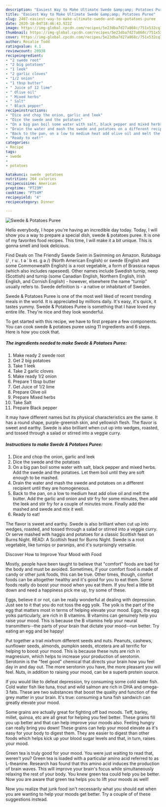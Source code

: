 ```yaml
---
description: "Easiest Way to Make Ultimate Swede &amp;amp; Potatoes Puree"
title: "Easiest Way to Make Ultimate Swede &amp;amp; Potatoes Puree"
slug: 2407-easiest-way-to-make-ultimate-swede-and-amp-potatoes-puree
date: 2020-10-04T18:46:43.922Z
image: https://img-global.cpcdn.com/recipes/5e23dba7d27a868c/751x532cq70/swede-potatoes-puree-recipe-main-photo.jpg
thumbnail: https://img-global.cpcdn.com/recipes/5e23dba7d27a868c/751x532cq70/swede-potatoes-puree-recipe-main-photo.jpg
cover: https://img-global.cpcdn.com/recipes/5e23dba7d27a868c/751x532cq70/swede-potatoes-puree-recipe-main-photo.jpg
author: Rosalie Todd
ratingvalue: 4.1
reviewcount: 20938
recipeingredient:
- "2 swede root"
- "2 big potatoes"
- "1 leek"
- "2 garlic cloves"
- "1/2 onion"
- "1 tbsp butter"
- " Juice of 12 lime"
- " Olive oil"
- " Mixed herbs"
- " Salt"
- " Black pepper"
recipeinstructions:
- "Dice and chop the onion, garlic and leek"
- "Dice the swede and the potatoes"
- "On a big pan boil some water with salt, black pepper and mixed herbs. Add the swede and the potatoes. Let them boil until they are soft enough to be mashed."
- "Drain the water and mash the swede and potatoes on a different recipient until they are homogeneous."
- "Back to the pan, on a low to medium heat add olive oil and melt the butter. Add the garlic and onion and stir fry for some minutes, then add the leek and stir fry for a couple of minutes more. Finally add the mashed and swede and mix it well."
- "Ready to eat!"
categories:
- Recipe
tags:
- swede
- 
- potatoes

katakunci: swede  potatoes 
nutrition: 264 calories
recipecuisine: American
preptime: "PT23M"
cooktime: "PT54M"
recipeyield: "4"
recipecategory: Dinner

---
```



![Swede &amp; Potatoes Puree](https://img-global.cpcdn.com/recipes/5e23dba7d27a868c/751x532cq70/swede-potatoes-puree-recipe-main-photo.jpg)

Hello everybody, I hope you're having an incredible day today. Today, I will show you a way to prepare a special dish, swede &amp; potatoes puree. It is one of my favorites food recipes. This time, I will make it a bit unique. This is gonna smell and look delicious.

Find Deals on The Friendly Swede Swim in Swimming on Amazon. Rutabaga (/ ˌ r uː. t ə ˈ b eɪ. ɡ ə /) (North American English) or swede (English and some Commonwealth English) is a root vegetable, a form of Brassica napus (which also includes rapeseed). Other names include Swedish turnip, neep (Scottish) and turnip (some Canadian English, Northern English, Irish English, and Cornish English) - however, elsewhere the name &#34;turnip&#34; usually refers to. Swede definition is - a native or inhabitant of Sweden.

Swede &amp; Potatoes Puree is one of the most well liked of recent trending meals in the world. It is appreciated by millions daily. It's easy, it's quick, it tastes yummy. Swede &amp; Potatoes Puree is something that I have loved my entire life. They're nice and they look wonderful.


To get started with this recipe, we have to first prepare a few components. You can cook swede &amp; potatoes puree using 11 ingredients and 6 steps. Here is how you cook that.

<!--inarticleads1-->

##### The ingredients needed to make Swede &amp; Potatoes Puree:

1. Make ready 2 swede root
1. Get 2 big potatoes
1. Take 1 leek
1. Take 2 garlic cloves
1. Make ready 1/2 onion
1. Prepare 1 tbsp butter
1. Get  Juice of 1/2 lime
1. Prepare  Olive oil
1. Prepare  Mixed herbs
1. Take  Salt
1. Prepare  Black pepper


It may have different names but its physical characteristics are the same. It has a round shape, purple-greenish skin, and yellowish flesh. The flavor is sweet and earthy. Swede is also brilliant when cut up into wedges, roasted, and tossed through a salad or stirred into a veggie curry. 

<!--inarticleads2-->

##### Instructions to make Swede &amp; Potatoes Puree:

1. Dice and chop the onion, garlic and leek
1. Dice the swede and the potatoes
1. On a big pan boil some water with salt, black pepper and mixed herbs. Add the swede and the potatoes. Let them boil until they are soft enough to be mashed.
1. Drain the water and mash the swede and potatoes on a different recipient until they are homogeneous.
1. Back to the pan, on a low to medium heat add olive oil and melt the butter. Add the garlic and onion and stir fry for some minutes, then add the leek and stir fry for a couple of minutes more. Finally add the mashed and swede and mix it well.
1. Ready to eat!


The flavor is sweet and earthy. Swede is also brilliant when cut up into wedges, roasted, and tossed through a salad or stirred into a veggie curry. Or serve mashed with haggis and potatoes for a classic Scottish feast on Burns Night. READ: A Scottish feast for Burns Night. Swede is a root vegetable, like turnips or parsnips, and it&#39;s surprisingly versatile. 

Discover How to Improve Your Mood with Food


Mostly, people have been taught to believe that "comfort" foods are bad for the body and must be avoided. Sometimes, if your comfort food is made of candy or other junk foods, this can be true. Other times, though, comfort foods can be altogether healthy and it's good for you to eat them. Some foods really do boost your mood when you eat them. If you feel a little bit down and need a happiness pick me up, try some of these.

Eggs, believe it or not, can be really wonderful at dealing with depression. Just see to it that you do not toss the egg yolk. The yolk is the part of the egg that matters most in terms of helping elevate your mood. Eggs, the egg yolks particularly, are rich in B vitamins. B vitamins can genuinely help you raise your mood. This is because the B vitamins help your neural transmitters--the parts of your brain that dictate your mood--run better. Try eating an egg and be happy!

Put together a trail mixfrom different seeds and nuts. Peanuts, cashews, sunflower seeds, almonds, pumpkin seeds, etcetera are all terrific for helping to boost your mood. This is because these nuts are rich in magnesium, which helps to increase your production of serotonin. Serotonin is the "feel good" chemical that directs your brain how you feel day in and day out. The more serotonin you have, the more pleasant you will feel. Nuts, in addition to raising your mood, can be a superb protein source.

If you would like to defeat depression, try consuming some cold water fish. Cold water fish like tuna, trout and wild salmon are rich in DHA and omega-3 fats. These are two substances that boost the quality and function of the grey matter in your brain. It's true: consuming a tuna fish sandwich can greatly elevate your mood. 

Some grains are actually great for fighting off bad moods. Teff, barley, millet, quinoa, etc are all great for helping you feel better. These grains fill you up better and that can help improve your moods also. Feeling hungry can really bring you down! These grains can help your mood elevate as it's easy for your body to digest them. They are easier to digest than other foods which helps kick up your blood sugar levels and that, in turn, raises your mood.

Green tea is truly good for your mood. You were just waiting to read that, weren't you? Green tea is loaded with a particular amino acid referred to as L-theanine. Research has found that this amino acid induces the production of brain waves. This will improve your brain's focus while simultaneously relaxing the rest of your body. You knew green tea could help you be better. Now you are aware that green tea helps you to lift your moods as well!

Now you realize that junk food isn't necessarily what you should eat when you are wanting to help your moods get better. Try  a  couple of  of  these  suggestions  instead.


